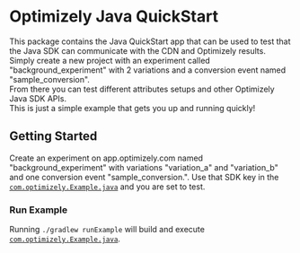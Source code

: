 Optimizely Java QuickStart
===================

This package contains the Java QuickStart app that can be used to test that the Java SDK can communicate with the CDN and Optimizely results.  
Simply create a new project with an experiment called "background_experiment" with 2 variations and a conversion event named "sample_conversion".  
From there you can test different attributes setups and other Optimizely Java SDK APIs.  
This is just a simple example that gets you up and running quickly!

## Getting Started
Create an experiment on app.optimizely.com named "background_experiment" with variations "variation_a" and "variation_b" and one conversion event "sample_conversion.".
Use that SDK key in the [`com.optimizely.Example.java`](https://github.com/optimizely/java-sdk/blob/master/java-quickstart/src/main/java/com/optimizely/Example.java) 
and you are set to test.

### Run Example

Running `./gradlew runExample` will build and execute [`com.optimizely.Example.java`](https://github.com/optimizely/java-sdk/blob/master/java-quickstart/src/main/java/com/optimizely/Example.java).
